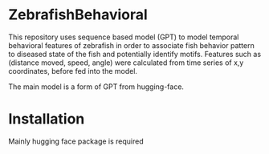 # ZebrafishBehavioral

This repository uses sequence based model (GPT) to model temporal behavioral features of zebrafish in order to associate fish behavior pattern to diseased state of the fish and potentially identify motifs. Features such as (distance moved, speed, angle) were calculated from time series of x,y coordinates, before fed into the model.

 The main model is a form of GPT from hugging-face.

# Installation

Mainly hugging face package is required
